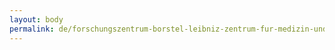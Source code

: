 ```yaml
---
layout: body
permalink: de/forschungszentrum-borstel-leibniz-zentrum-fur-medizin-und-biowissenschaften/
---
```


